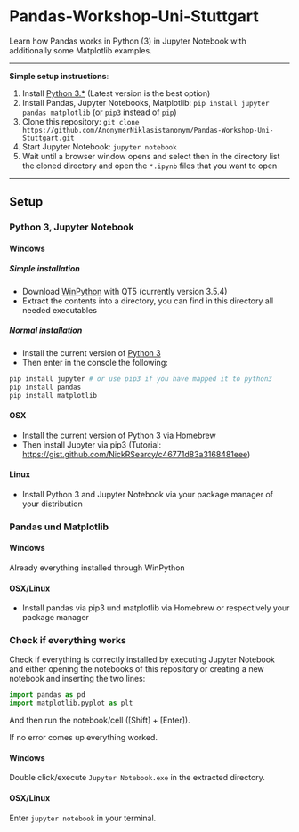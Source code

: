 # Pandas-Workshop-Uni-Stuttgart

Learn how Pandas works in Python (3) in Jupyter Notebook with additionally some Matplotlib examples.

---
**Simple setup instructions**:

1. Install [Python 3.\*](https://www.python.org/downloads/) (Latest version is the best option)
2. Install Pandas, Jupyter Notebooks, Matplotlib: `pip install jupyter pandas matplotlib` (or `pip3` instead of `pip`)
3. Clone this repository: `git clone https://github.com/AnonymerNiklasistanonym/Pandas-Workshop-Uni-Stuttgart.git`
4. Start Jupyter Notebook: `jupyter notebook`
5. Wait until a browser window opens and select then in the directory list the cloned directory and open the `*.ipynb` files that you want to open

---

## Setup

### Python 3, Jupyter Notebook

#### Windows

##### Simple installation

- Download [WinPython](https://winpython.github.io/) with QT5 (currently version 3.5.4)
- Extract the contents into a directory, you can find in this directory all needed executables

##### Normal installation

- Install the current version of [Python 3](https://www.python.org/downloads/windows/)
- Then enter in the console the following:

```bash
pip install jupyter # or use pip3 if you have mapped it to python3
pip install pandas
pip install matplotlib
```

#### OSX

- Install the current version of Python 3 via Homebrew
- Then install Jupyter via pip3 (Tutorial: https://gist.github.com/NickRSearcy/c46771d83a3168481eee)

#### Linux

- Install Python 3 and Jupyter Notebook via your package manager of your distribution

### Pandas und Matplotlib

#### Windows

Already everything installed through WinPython

#### OSX/Linux

- Install pandas via pip3 und matplotlib via Homebrew or respectively your package manager

### Check if everything works

Check if everything is correctly installed by executing Jupyter Notebook and either opening the notebooks of this repository or creating a new notebook and inserting the two lines:

```python
import pandas as pd
import matplotlib.pyplot as plt
```

And then run the notebook/cell ([Shift] + [Enter]).

If no error comes up everything worked.

#### Windows

Double click/execute `Jupyter Notebook.exe` in the extracted directory.

#### OSX/Linux

Enter `jupyter notebook` in your terminal.
